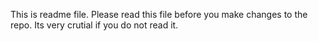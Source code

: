This is readme file. Please read this file before you make changes to the repo. Its very crutial if you do not read it.
